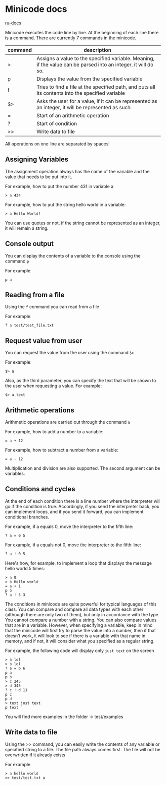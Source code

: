 # Minicode docs

[ru-docs](https://leonovk.github.io/minicode/ru)

Minicode executes the code line by line. At the beginning of each line there is a command. There are currently 7 commands in the minicode.

| command | description |
|----------|----------|
| >    | Assigns a value to the specified variable. Meaning, if the value can be parsed into an integer, it will do so.   |
| p    | Displays the value from the specified variable   |
| f    | Tries to find a file at the specified path, and puts all its contents into the specified variable  |
| $>   | Asks the user for a value, if it can be represented as an integer, it will be represented as such
| =    | Start of an arithmetic operation
| ?    | Start of condition
| >>   | Write data to file

All operations on one line are separated by spaces!

## Assigning Variables

The assignment operation always has the name of the variable and the value that needs to be put into it.

For example, how to put the number 431 in variable a:

```mc
> a 434
```

For example, how to put the string hello world in a variable:

```mc
> a Hello World!
```

You can use quotes or not, if the string cannot be represented as an integer, it will remain a string.

## Console output

You can display the contents of a variable to the console using the command `p`

For example:

```mc
p a
```

## Reading from a file

Using the `f` command you can read from a file

For example:

```mc
f a test/test_file.txt
```

## Request value from user

You can request the value from the user using the command `$>`

For example:

```mc
$> a
```

Also, as the third parameter, you can specify the text that will be shown to the user when requesting a value. For example:

```mc
$> a text
```

## Arithmetic operations

Arithmetic operations are carried out through the command `a`

For example, how to add a number to a variable:

```mc
= a + 12
```

For example, how to subtract a number from a variable:

```mc
= a - 12
```

Multiplication and division are also supported. The second argument can be variables.

## Conditions and cycles

At the end of each condition there is a line number where the interpreter will go if the condition is true. Accordingly, if you send the interpreter back, you can implement loops, and if you send it forward, you can implement conditional branches.

For example, if a equals 0, move the interpreter to the fifth line:

```mc
? a = 0 5
```

For example, if a equals not 0, move the interpreter to the fifth line:

```mc
? a ! 0 5
```

Here's how, for example, to implement a loop that displays the message hello world 5 times:

```mc
> a 0
> b Hello world
= a + 1
p b
? a ! 5 3
```

The conditions in minicode are quite powerful for typical languages of this class. You can compare and compare all data types with each other (although there are only two of them), but only in accordance with the type. You cannot compare a number with a string. You can also compare values that are in a variable. However, when specifying a variable, keep in mind that the minicode will first try to parse the value into a number, then if that doesn’t work, it will look to see if there is a variable with that name in memory, and if not, it will consider what you specified as a regular string.

For example, the following code will display only `just text` on the screen

```mc
> a lol
> b lol
? a = b 6
p a
p b
> c 245
> d 345
? c ! d 11
p c
p d
> text just text
p text
```

You will find more examples in the folder -> test/examples

## Write data to file

Using the >> command, you can easily write the contents of any variable or specified string to a file. The file path always comes first. The file will not be overwritten if it already exists

For example:

```mc
> a hello world
>> test/test.txt a
```
